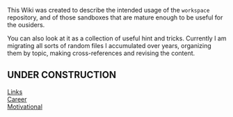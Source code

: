 
This Wiki was created to describe the intended usage of the ```workspace```
repository, and of those sandboxes that are mature enough to be useful for
the ousiders.

You can also look at it as a collection of useful hint and tricks.
Currently I am migrating all sorts of random files I accumulated over
years, organizing them by topic, making cross-references and revising
the content.

## UNDER CONSTRUCTION


[Links](Links)  
[Career](Career)  
[Motivational](Motivational)  

